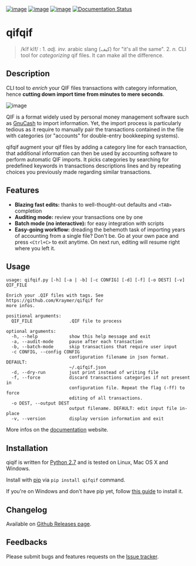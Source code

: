 [![image](https://travis-ci.org/Kraymer/qifqif.svg?branch=master)](https://travis-ci.org/Kraymer/qifqif)
[![image](https://coveralls.io/repos/Kraymer/qifqif/badge.svg)](https://coveralls.io/r/Kraymer/qifqif)
[![image](http://img.shields.io/pypi/v/qifqif.svg)](https://pypi.python.org/pypi/qifqif)
[![Documentation Status](https://readthedocs.org/projects/qifqif/badge/?version=latest)](http://qifqif.readthedocs.org/en/latest/?badge=latest)

qifqif
======

> /kĭf kĭf/
> :   1.  *adj. inv.* arabic slang (كيف) for "it's all the same".
>     2.  *n.* CLI tool for *categorizing* qif files. It can make all
>         the difference.
>
Description
-----------

CLI tool to *enrich* your QIF files transactions with category
information, hence **cutting down import time from minutes to mere
seconds**.

![image](https://raw.githubusercontent.com/Kraymer/qifqif/master/docs/_static/qifqif_demo.gif)

QIF is a format widely used by personal money management software such
as [GnuCash](http://www.gnucash.org/) to import information. Yet, the
import process is particularly tedious as it require to manually pair
the transactions contained in the file with categories (or "accounts"
for double-entry bookkeeping systems).

qifqif augment your qif files by adding a category line for each
transaction, that additional information can then be used by accounting
software to perform automatic QIF imports. It picks categories by
searching for predefined keywords in transactions descriptions lines and
by repeating choices you previously made regarding similar transactions.

Features
--------

-   **Blazing fast edits:** thanks to well-thought-out defaults and
    `<TAB>` completion
-   **Auditing mode:** review your transactions one by one
-   **Batch mode (no interactive):** for easy integration with scripts
-   **Easy-going workflow:** dreading the behemoth task of importing
    years of accounting from a single file? Don't be. Go at your own
    pace and press `<Ctrl+C>` to exit anytime. On next run, editing will
    resume right where you left it.

Usage
-----

    usage: qifqif.py [-h] [-a | -b] [-c CONFIG] [-d] [-f] [-o DEST] [-v] QIF_FILE

    Enrich your .QIF files with tags. See https://github.com/Kraymer/qifqif for
    more infos.

    positional arguments:
      QIF_FILE              .QIF file to process

    optional arguments:
      -h, --help            show this help message and exit
      -a, --audit-mode      pause after each transaction
      -b, --batch-mode      skip transactions that require user input
      -c CONFIG, --config CONFIG
                            configuration filename in json format. DEFAULT:
                            ~/.qifqif.json
      -d, --dry-run         just print instead of writing file
      -f, --force           discard transactions categories if not present in
                            configuration file. Repeat the flag (-ff) to force
                            editing of all transactions.
      -o DEST, --output DEST
                            output filename. DEFAULT: edit input file in-place
      -v, --version         display version information and exit

More infos on the [documentation](http://qifqif.rtfd.org) website.

Installation
------------

qiqif is written for [Python 2.7](ttps://www.python.org/downloads/) and
is tested on Linux, Mac OS X and Windows.

Install with [pip](https://pip.pypa.io/en/stable/) via
`pip install qifqif` command.

If you're on Windows and don't have pip yet, follow [this
guide](https://pip.pypa.io/en/latest/installing/) to install it.

Changelog
---------

Available on [Github Releases
page](https://github.com/Kraymer/qifqif/releases).

Feedbacks
---------

Please submit bugs and features requests on the [Issue
tracker](https://github.com/Kraymer/qifqif/issues).
